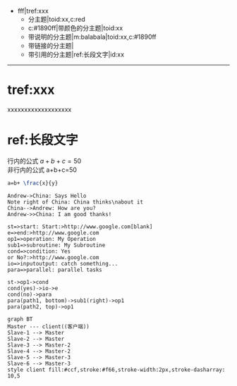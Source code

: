 - fff|tref:xxx
	- 分主题|toid:xx,c:red
	- c:#1890ff|带颜色的分主题|toid:xx
	- 带说明的分主题|m:balabala|toid:xx,c:#1890ff
	- 带链接的分主题|[](diropenby://F:\workspace2\front\ims@@code)
	- 带引用的分主题|ref:长段文字|id:xx

***
# tref:xxx
xxxxxxxxxxxxxxxxxxx

# ref:长段文字
行内的公式 $a+b+c=50$  
非行内的公式 a+b+c=50
```latex
a=b+ \frac{x}{y}
```

```sequence
Andrew->China: Says Hello
Note right of China: China thinks\nabout it
China-->Andrew: How are you?
Andrew->>China: I am good thanks!
```

```flow
st=>start: Start:>http://www.google.com[blank]
e=>end:>http://www.google.com
op1=>operation: My Operation
sub1=>subroutine: My Subroutine
cond=>condition: Yes
or No?:>http://www.google.com
io=>inputoutput: catch something...
para=>parallel: parallel tasks

st->op1->cond
cond(yes)->io->e
cond(no)->para
para(path1, bottom)->sub1(right)->op1
para(path2, top)->op1
```

```mermaid
graph BT
Master --- client((客户端))
Slave-1 --> Master
Slave-2 --> Master
Slave-3 --> Master-2
Slave-4 --> Master-2
Slave-5 --> Master-3
Slave-6 --> Master-3
style client fill:#ccf,stroke:#f66,stroke-width:2px,stroke-dasharray: 10,5
```